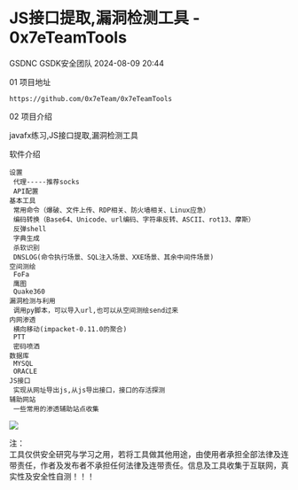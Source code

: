 #  JS接口提取,漏洞检测工具 - 0x7eTeamTools   
GSDNC  GSDK安全团队   2024-08-09 20:44  
  
01 项目地址  
  
```
https://github.com/0x7eTeam/0x7eTeamTools
```  
  
  
  
02 项目介绍  
  
  
javafx练习,JS接口提取,漏洞检测工具  
  
软件介绍  
```
设置
 代理-----推荐socks
 API配置
基本工具
 常用命令（爆破、文件上传、RDP相关、防火墙相关、Linux应急）
 编码转换（Base64、Unicode、url编码、字符串反转、ASCII、rot13、摩斯）
 反弹shell
 字典生成
 杀软识别
 DNSLOG(命令执行场景、SQL注入场景、XXE场景、其余中间件场景)
空间测绘
 FoFa
 鹰图
 Quake360
漏洞检测与利用
 调用py脚本，可以导入url,也可以从空间测绘send过来
内网渗透
 横向移动(impacket-0.11.0的聚合)
 PTT
 密码喷洒
数据库
 MYSQL
 ORACLE
JS接口
 实现从网址导出js,从js导出接口，接口的存活探测
辅助网站
 一些常用的渗透辅助站点收集
```  
  
![](https://mmbiz.qpic.cn/sz_mmbiz_png/Xu1xJEZRrFiarDrdiak2ld41omqNib4ZPaicm6vyQMsnRlAY3ebvT9g6R0d3bvonHn2ib759dh4EpH6OpcgDNqOM0uA/640?wx_fmt=png&from=appmsg "")  
  
注：  
工具仅供安全研究与学习之用，若将工具做其他用途，由使用者承担全部法律及连带责任，作者及发布者不承担任何法律及连带责任。信息及工具收集于互联网，真实性及安全性自测！！！  
  
  
  
  
  
